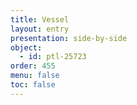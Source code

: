 ```yaml
---
title: Vessel
layout: entry
presentation: side-by-side
object:
  - id: ptl-25723
order: 455
menu: false
toc: false
---
```

